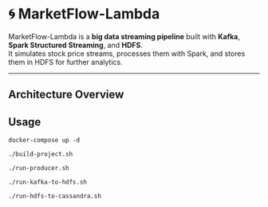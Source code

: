 # 🌀 MarketFlow-Lambda

MarketFlow-Lambda is a **big data streaming pipeline** built with **Kafka**, **Spark Structured Streaming**, and **HDFS**.  
It simulates stock price streams, processes them with Spark, and stores them in HDFS for further analytics.

---

## Architecture Overview

## Usage
```commandline
docker-compose up -d

./build-project.sh

./run-producer.sh 

./run-kafka-to-hdfs.sh 

./run-hdfs-to-cassandra.sh
```

